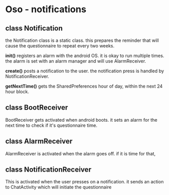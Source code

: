 # Oso - notifications

## class Notification

the Notification class is a static class.
this prepares the reminder that will cause the questionnaire to repeat every two weeks.

**init()**
registers an alarm with the android OS.
it is okay to run multiple times.
the alarm is set with an alarm manager and will use AlarmReceiver.


**create()**
posts a notification to the user. the notification press is handled by NotificationReceiver.

**getNextTime()**
gets the SharedPreferences hour of day, within the next 24 hour block.


## class BootReceiver

BootReceiver gets activated when android boots.
it sets an alarm for the next time to check if it's questionnaire time.


## class AlarmReceiver

AlarmReceiver is activated when the alarm goes off.
if it is time for that,


## class NotificationReceiver

This is activated when the user presses on a notification.  it sends an action to ChatActivity which will initiate the questionnaire
